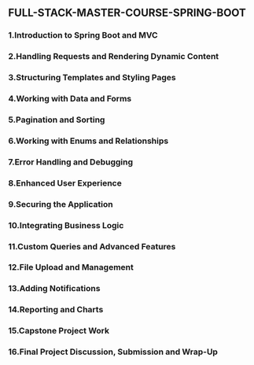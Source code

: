 ## FULL-STACK-MASTER-COURSE-SPRING-BOOT

### 1.Introduction to Spring Boot and MVC
### 2.Handling Requests and Rendering Dynamic Content
### 3.Structuring Templates and Styling Pages
### 4.Working with Data and Forms 
### 5.Pagination and Sorting
### 6.Working with Enums and Relationships
### 7.Error Handling and Debugging
### 8.Enhanced User Experience
### 9.Securing the Application
### 10.Integrating Business Logic
### 11.Custom Queries and Advanced Features
### 12.File Upload and Management
### 13.Adding Notifications
### 14.Reporting and Charts
### 15.Capstone Project Work
### 16.Final Project Discussion, Submission and Wrap-Up
